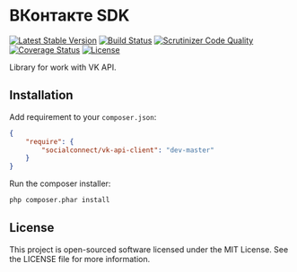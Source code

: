 ВКонтакте SDK
=============
[![Latest Stable Version](https://poser.pugx.org/SocialConnect/vk-api-client/v/stable.svg)](https://packagist.org/packages/SocialConnect/vk-api-client)
[![Build Status](https://travis-ci.org/SocialConnect/vk-api-client.svg?branch=master)](https://travis-ci.org/SocialConnect/vk-api-client)
[![Scrutinizer Code Quality](https://scrutinizer-ci.com/g/SocialConnect/vk-api-client/badges/quality-score.png?b=master)](https://scrutinizer-ci.com/g/SocialConnect/vk-api-client/?branch=master)
[![Coverage Status](https://img.shields.io/coveralls/SocialConnect/vk-api-client.svg)](https://coveralls.io/r/SocialConnect/vk-api-client?branch=master)
[![License](https://poser.pugx.org/SocialConnect/vk-api-client/license.svg)](https://packagist.org/packages/SocialConnect/vk-api-client)

Library for work with VK API.

Installation
------------

Add requirement to your `composer.json`:

```json
{
    "require": {
        "socialconnect/vk-api-client": "dev-master"
    }
}
```

Run the composer installer:

```bash
php composer.phar install
```

License
-------

This project is open-sourced software licensed under the MIT License. See the LICENSE file for more information.
